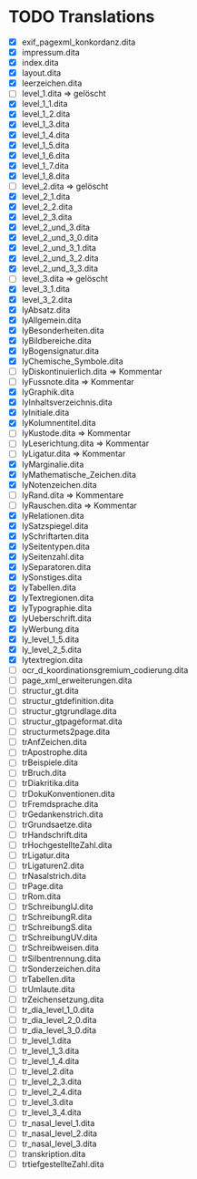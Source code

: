 # TODO Translations

* [x] exif_pagexml_konkordanz.dita
* [x] impressum.dita
* [x] index.dita
* [x] layout.dita
* [X] leerzeichen.dita
* [ ] level_1.dita => gelöscht
* [x] level_1_1.dita
* [x] level_1_2.dita
* [x] level_1_3.dita
* [x] level_1_4.dita
* [x] level_1_5.dita
* [x] level_1_6.dita
* [x] level_1_7.dita
* [x] level_1_8.dita
* [ ] level_2.dita => gelöscht
* [x] level_2_1.dita
* [x] level_2_2.dita
* [x] level_2_3.dita
* [x] level_2_und_3.dita
* [x] level_2_und_3_0.dita
* [x] level_2_und_3_1.dita
* [x] level_2_und_3_2.dita
* [x] level_2_und_3_3.dita
* [ ] level_3.dita => gelöscht
* [x] level_3_1.dita
* [x] level_3_2.dita
* [x] lyAbsatz.dita
* [x] lyAllgemein.dita
* [x] lyBesonderheiten.dita
* [x] lyBildbereiche.dita
* [x] lyBogensignatur.dita
* [x] lyChemische_Symbole.dita
* [ ] lyDiskontinuierlich.dita => Kommentar
* [ ] lyFussnote.dita => Kommentar
* [x] lyGraphik.dita
* [x] lyInhaltsverzeichnis.dita
* [x] lyInitiale.dita
* [x] lyKolumnentitel.dita
* [ ] lyKustode.dita => Kommentar
* [ ] lyLeserichtung.dita => Kommentar
* [ ] lyLigatur.dita => Kommentar
* [x] lyMarginalie.dita
* [x] lyMathematische_Zeichen.dita
* [x] lyNotenzeichen.dita
* [ ] lyRand.dita => Kommentare
* [ ] lyRauschen.dita => Kommentar
* [x] lyRelationen.dita
* [x] lySatzspiegel.dita
* [x] lySchriftarten.dita
* [x] lySeitentypen.dita
* [x] lySeitenzahl.dita
* [x] lySeparatoren.dita
* [x] lySonstiges.dita
* [x] lyTabellen.dita
* [x] lyTextregionen.dita
* [x] lyTypographie.dita
* [x] lyUeberschrift.dita
* [x] lyWerbung.dita
* [x] ly_level_1_5.dita
* [x] ly_level_2_5.dita
* [x] lytextregion.dita
* [ ] ocr_d_koordinationsgremium_codierung.dita
* [ ] page_xml_erweiterungen.dita
* [ ] structur_gt.dita
* [ ] structur_gtdefinition.dita
* [ ] structur_gtgrundlage.dita
* [ ] structur_gtpageformat.dita
* [ ] structurmets2page.dita
* [ ] trAnfZeichen.dita
* [ ] trApostrophe.dita
* [ ] trBeispiele.dita
* [ ] trBruch.dita
* [ ] trDiakritika.dita
* [ ] trDokuKonventionen.dita
* [ ] trFremdsprache.dita
* [ ] trGedankenstrich.dita
* [ ] trGrundsaetze.dita
* [ ] trHandschrift.dita
* [ ] trHochgestellteZahl.dita
* [ ] trLigatur.dita
* [ ] trLigaturen2.dita
* [ ] trNasalstrich.dita
* [ ] trPage.dita
* [ ] trRom.dita
* [ ] trSchreibungIJ.dita
* [ ] trSchreibungR.dita
* [ ] trSchreibungS.dita
* [ ] trSchreibungUV.dita
* [ ] trSchreibweisen.dita
* [ ] trSilbentrennung.dita
* [ ] trSonderzeichen.dita
* [ ] trTabellen.dita
* [ ] trUmlaute.dita
* [ ] trZeichensetzung.dita
* [ ] tr_dia_level_1_0.dita
* [ ] tr_dia_level_2_0.dita
* [ ] tr_dia_level_3_0.dita
* [ ] tr_level_1.dita
* [ ] tr_level_1_3.dita
* [ ] tr_level_1_4.dita
* [ ] tr_level_2.dita
* [ ] tr_level_2_3.dita
* [ ] tr_level_2_4.dita
* [ ] tr_level_3.dita
* [ ] tr_level_3_4.dita
* [ ] tr_nasal_level_1.dita
* [ ] tr_nasal_level_2.dita
* [ ] tr_nasal_level_3.dita
* [ ] transkription.dita
* [ ] trtiefgestellteZahl.dita
